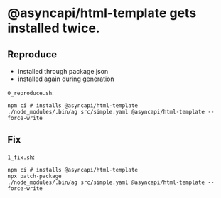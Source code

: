 # @asyncapi/html-template gets installed twice.

## Reproduce
- installed through package.json
- installed again during generation

`0_reproduce.sh`:

```
npm ci # installs @asyncapi/html-template
./node_modules/.bin/ag src/simple.yaml @asyncapi/html-template --force-write
```

## Fix

`1_fix.sh`:
```
npm ci # installs @asyncapi/html-template
npx patch-package
./node_modules/.bin/ag src/simple.yaml @asyncapi/html-template --force-write
```
